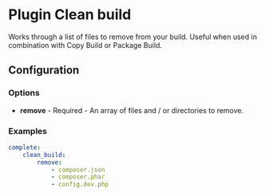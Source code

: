 Plugin Clean build
==================

Works through a list of files to remove from your build. Useful when used in combination with Copy Build or Package Build.

Configuration
-------------

### Options

* **remove** - Required - An array of files and / or directories to remove.

### Examples

```yml
complete:
    clean_build:
        remove:
            - composer.json
            - composer.phar
            - config.dev.php
```
